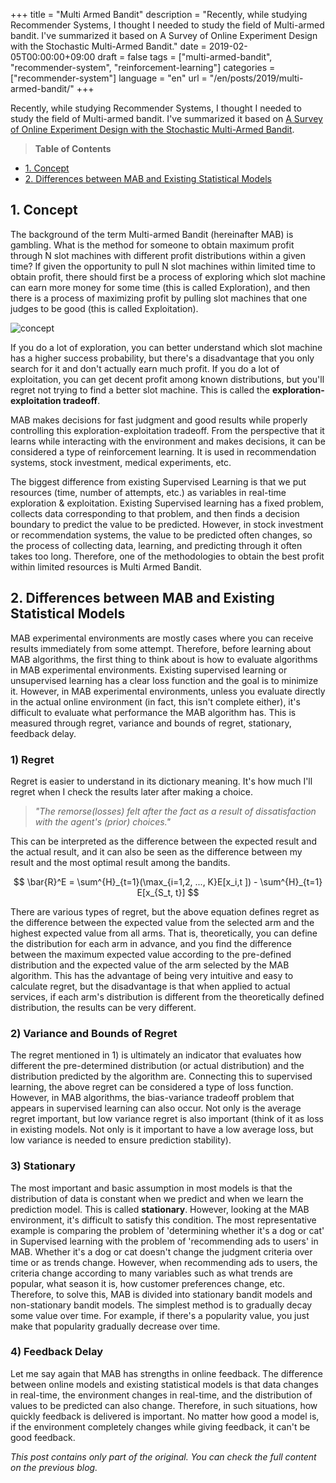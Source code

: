+++
title = "Multi Armed Bandit"
description = "Recently, while studying Recommender Systems, I thought I needed to study the field of Multi-armed bandit. I've summarized it based on A Survey of Online Experiment Design with the Stochastic Multi-Armed Bandit."
date = 2019-02-05T00:00:00+09:00
draft = false
tags = ["multi-armed-bandit", "recommender-system", "reinforcement-learning"]
categories = ["recommender-system"]
language = "en"
url = "/en/posts/2019/multi-armed-bandit/"
+++

Recently, while studying Recommender Systems, I thought I needed to study the field of Multi-armed bandit. I've summarized it based on [A Survey of Online Experiment Design with the Stochastic Multi-Armed Bandit](https://arxiv.org/abs/1510.00757).

> **Table of Contents**
- [1. Concept](#1-concept)
- [2. Differences between MAB and Existing Statistical Models](#2-differences-between-mab-and-existing-statistical-models)

## 1. Concept

The background of the term Multi-armed Bandit (hereinafter MAB) is gambling. What is the method for someone to obtain maximum profit through N slot machines with different profit distributions within a given time? If given the opportunity to pull N slot machines within limited time to obtain profit, there should first be a process of exploring which slot machine can earn more money for some time (this is called Exploration), and then there is a process of maximizing profit by pulling slot machines that one judges to be good (this is called Exploitation).

![concept](/images/2019-02/190205_concept.png)

If you do a lot of exploration, you can better understand which slot machine has a higher success probability, but there's a disadvantage that you only search for it and don't actually earn much profit. If you do a lot of exploitation, you can get decent profit among known distributions, but you'll regret not trying to find a better slot machine. This is called the **exploration-exploitation tradeoff**.

MAB makes decisions for fast judgment and good results while properly controlling this exploration-exploitation tradeoff. From the perspective that it learns while interacting with the environment and makes decisions, it can be considered a type of reinforcement learning. It is used in recommendation systems, stock investment, medical experiments, etc.

The biggest difference from existing Supervised Learning is that we put resources (time, number of attempts, etc.) as variables in real-time exploration & exploitation. Existing Supervised learning has a fixed problem, collects data corresponding to that problem, and then finds a decision boundary to predict the value to be predicted. However, in stock investment or recommendation systems, the value to be predicted often changes, so the process of collecting data, learning, and predicting through it often takes too long. Therefore, one of the methodologies to obtain the best profit within limited resources is Multi Armed Bandit.

## 2. Differences between MAB and Existing Statistical Models

MAB experimental environments are mostly cases where you can receive results immediately from some attempt. Therefore, before learning about MAB algorithms, the first thing to think about is how to evaluate algorithms in MAB experimental environments. Existing supervised learning or unsupervised learning has a clear loss function and the goal is to minimize it. However, in MAB experimental environments, unless you evaluate directly in the actual online environment (in fact, this isn't complete either), it's difficult to evaluate what performance the MAB algorithm has. This is measured through regret, variance and bounds of regret, stationary, feedback delay.

### 1) Regret

Regret is easier to understand in its dictionary meaning. It's how much I'll regret when I check the results later after making a choice.

> *"The remorse(losses) felt after the fact as a result of dissatisfaction with the agent's (prior) choices."*

This can be interpreted as the difference between the expected result and the actual result, and it can also be seen as the difference between my result and the most optimal result among the bandits.

$$
\bar{R}^E = \sum^{H}_{t=1}(\max_{i=1,2, ..., K}E[x_i,t ]) - \sum^{H}_{t=1} E[x_{S_t, t}]
$$

There are various types of regret, but the above equation defines regret as the difference between the expected value from the selected arm and the highest expected value from all arms. That is, theoretically, you can define the distribution for each arm in advance, and you find the difference between the maximum expected value according to the pre-defined distribution and the expected value of the arm selected by the MAB algorithm. This has the advantage of being very intuitive and easy to calculate regret, but the disadvantage is that when applied to actual services, if each arm's distribution is different from the theoretically defined distribution, the results can be very different.

### 2) Variance and Bounds of Regret

The regret mentioned in 1) is ultimately an indicator that evaluates how different the pre-determined distribution (or actual distribution) and the distribution predicted by the algorithm are. Connecting this to supervised learning, the above regret can be considered a type of loss function. However, in MAB algorithms, the bias-variance tradeoff problem that appears in supervised learning can also occur. Not only is the average regret important, but low variance regret is also important (think of it as loss in existing models. Not only is it important to have a low average loss, but low variance is needed to ensure prediction stability).

### 3) Stationary

The most important and basic assumption in most models is that the distribution of data is constant when we predict and when we learn the prediction model. This is called **stationary**. However, looking at the MAB environment, it's difficult to satisfy this condition. The most representative example is comparing the problem of 'determining whether it's a dog or cat' in Supervised learning with the problem of 'recommending ads to users' in MAB. Whether it's a dog or cat doesn't change the judgment criteria over time or as trends change. However, when recommending ads to users, the criteria change according to many variables such as what trends are popular, what season it is, how customer preferences change, etc. Therefore, to solve this, MAB is divided into stationary bandit models and non-stationary bandit models. The simplest method is to gradually decay some value over time. For example, if there's a popularity value, you just make that popularity gradually decrease over time.

### 4) Feedback Delay

Let me say again that MAB has strengths in online feedback. The difference between online models and existing statistical models is that data changes in real-time, the environment changes in real-time, and the distribution of values to be predicted can also change. Therefore, in such situations, how quickly feedback is delivered is important. No matter how good a model is, if the environment completely changes while giving feedback, it can't be good feedback.

*This post contains only part of the original. You can check the full content on the previous blog.* 
